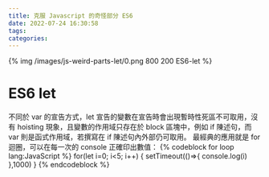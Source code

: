 ```yaml
---
title: 克服 Javascript 的奇怪部分 ES6
date: 2022-07-24 16:30:58
tags:
categories:
---
```


{% img /images/js-weird-parts-let/0.png 800 200 ES6-let %}
# ES6 let
不同於 var 的宣告方式，let 宣告的變數在宣告時會出現暫時性死區不可取用，沒有 hoisting 現象，且變數的作用域只存在於 block 區塊中，例如 if 陳述句，而 var 則是函式作用域，若撰寫在 if 陳述句內外部仍可取用。
最經典的應用就是 for 迴圈，可以在每一次的 console 正確印出數值：
{% codeblock for loop lang:JavaScript %}
for(let i=0; i<5; i++) {
  setTimeout(()=>{
    console.log(i)
  },1000)
}
{% endcodeblock %}
